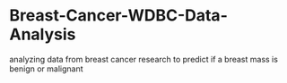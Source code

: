 # Breast-Cancer-WDBC-Data-Analysis
analyzing data from breast cancer research to predict if a breast mass is benign or malignant
